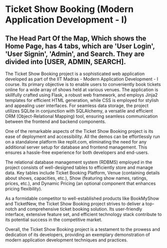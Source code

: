 # Ticket Show Booking (Modern Application Development - I)

## The Head Part Of the Map, Which shows the Home Page, has 4 tabs, which are 'User Login', 'User Signin', 'Admin', and Search. They are divided into [USER, ADMIN, SEARCH].


The Ticket Show Booking project is a sophisticated web application developed as part of the IIT Madras - Modern Application Development - I course. Its primary objective is to enable users to conveniently book tickets online for a wide array of shows held at various venues. The application is skillfully crafted using Flask, a robust web framework, and employs Jinja2 templates for efficient HTML generation, while CSS is employed for stylish and appealing user interfaces. For seamless data storage, the project utilizes SQLite in conjunction with SQLAlchemy, a versatile and efficient ORM (Object-Relational Mapping) tool, ensuring seamless communication between the frontend and backend components.

One of the remarkable aspects of the Ticket Show Booking project is its ease of deployment and accessibility. All the demos can be effortlessly run on a standalone platform like replit.com, eliminating the need for any additional server setup for database and frontend management. This ensures a hassle-free experience for both developers and end-users.

The relational database management system (RDBMS) employed in the project consists of well-designed tables to efficiently store and manage data. Key tables include Ticket Booking Platform, Venue (containing details about shows, capacities, etc.), Show (featuring show names, ratings, prices, etc.), and Dynamic Pricing (an optional component that enhances pricing flexibility).

As a formidable competitor to well-established products like BookMyShow and TicketNew, the Ticket Show Booking project strives to deliver a top-notch and comprehensive ticket booking solution. Its user-friendly interface, extensive feature set, and efficient technology stack contribute to its potential success in the competitive market.

Overall, the Ticket Show Booking project is a testament to the prowess and dedication of its developers, providing an exemplary demonstration of modern application development techniques and practices.
